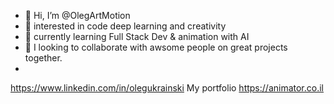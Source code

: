 - 👋 Hi, I’m @OlegArtMotion
- 👀 interested in code deep learning and creativity
- 🌱 currently learning Full Stack Dev & animation with AI
- 💞️ I looking to collaborate with awsome people on great projects together.
- 
 https://www.linkedin.com/in/olegukrainski 
 My portfolio https://animator.co.il

<!---
OlegArtMotion/OlegArtMotion is a ✨ special ✨ repository because its `README.md` (this file) appears on your GitHub profile.
You can click the Preview link to take a look at your changes.
--->
